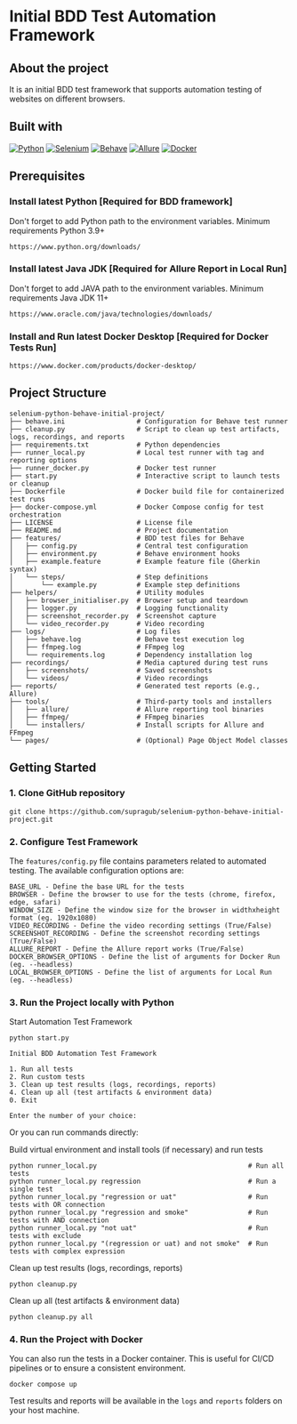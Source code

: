 # Initial BDD Test Automation Framework

## About the project

It is an initial BDD test framework that supports automation testing of websites on different browsers.

## Built with

[![Python][Python]][Python-url]
[![Selenium][Selenium]][Selenium-url]
[![Behave][Behave]][Behave-url]
[![Allure][Allure]][Allure-url]
[![Docker][Docker]][Docker-url]

## Prerequisites

### Install latest Python [Required for BDD framework]

Don't forget to add Python path to the environment variables.
Minimum requirements Python 3.9+

```
https://www.python.org/downloads/
```

### Install latest Java JDK [Required for Allure Report in Local Run]

Don't forget to add JAVA path to the environment variables.
Minimum requirements Java JDK 11+

```
https://www.oracle.com/java/technologies/downloads/
```

### Install and Run latest Docker Desktop [Required for Docker Tests Run]

```
https://www.docker.com/products/docker-desktop/
```

## Project Structure

```
selenium-python-behave-initial-project/
├── behave.ini                  # Configuration for Behave test runner
├── cleanup.py                  # Script to clean up test artifacts, logs, recordings, and reports
├── requirements.txt            # Python dependencies
├── runner_local.py             # Local test runner with tag and reporting options
├── runner_docker.py            # Docker test runner
├── start.py                    # Interactive script to launch tests or cleanup
├── Dockerfile                  # Docker build file for containerized test runs
├── docker-compose.yml          # Docker Compose config for test orchestration
├── LICENSE                     # License file
├── README.md                   # Project documentation
├── features/                   # BDD test files for Behave
│   ├── config.py               # Central test configuration
│   ├── environment.py          # Behave environment hooks
│   ├── example.feature         # Example feature file (Gherkin syntax)
│   └── steps/                  # Step definitions
│       └── example.py          # Example step definitions
├── helpers/                    # Utility modules
│   ├── browser_initialiser.py  # Browser setup and teardown
│   ├── logger.py               # Logging functionality
│   ├── screenshot_recorder.py  # Screenshot capture
│   └── video_recorder.py       # Video recording
├── logs/                       # Log files
│   ├── behave.log              # Behave test execution log
│   ├── ffmpeg.log              # FFmpeg log
│   └── requirements.log        # Dependency installation log
├── recordings/                 # Media captured during test runs
│   ├── screenshots/            # Saved screenshots
│   └── videos/                 # Video recordings
├── reports/                    # Generated test reports (e.g., Allure)
├── tools/                      # Third-party tools and installers
│   ├── allure/                 # Allure reporting tool binaries
│   ├── ffmpeg/                 # FFmpeg binaries
│   └── installers/             # Install scripts for Allure and FFmpeg
└── pages/                      # (Optional) Page Object Model classes
```

## Getting Started

### 1. Clone GitHub repository

```
git clone https://github.com/supragub/selenium-python-behave-initial-project.git
```

### 2. Configure Test Framework

The `features/config.py` file contains parameters related to automated testing. The available configuration options are:

```
BASE_URL - Define the base URL for the tests
BROWSER - Define the browser to use for the tests (chrome, firefox, edge, safari)
WINDOW_SIZE - Define the window size for the browser in widthxheight format (eg. 1920x1080)
VIDEO_RECORDING - Define the video recording settings (True/False)
SCREENSHOT_RECORDING - Define the screenshot recording settings (True/False)
ALLURE_REPORT - Define the Allure report works (True/False)
DOCKER_BROWSER_OPTIONS - Define the list of arguments for Docker Run (eg. --headless)
LOCAL_BROWSER_OPTIONS - Define the list of arguments for Local Run (eg. --headless)
```

### 3. Run the Project locally with Python

Start Automation Test Framework
```
python start.py
```
```
Initial BDD Automation Test Framework

1. Run all tests
2. Run custom tests
3. Clean up test results (logs, recordings, reports)
4. Clean up all (test artifacts & environment data)
0. Exit

Enter the number of your choice:
```
Or you can run commands directly:

Build virtual environment and install tools (if necessary) and run tests
```
python runner_local.py                                      # Run all tests
python runner_local.py regression                           # Run a single test
python runner_local.py "regression or uat"                  # Run tests with OR connection
python runner_local.py "regression and smoke"               # Run tests with AND connection 
python runner_local.py "not uat"                            # Run tests with exclude
python runner_local.py "(regression or uat) and not smoke"  # Run tests with complex expression
```

Clean up test results (logs, recordings, reports)
```
python cleanup.py
```

Clean up all (test artifacts & environment data)
```
python cleanup.py all
```

### 4. Run the Project with Docker

You can also run the tests in a Docker container. This is useful for CI/CD pipelines or to ensure a consistent environment.

```
docker compose up
```

Test results and reports will be available in the `logs` and `reports` folders on your host machine.


[Python]: https://img.shields.io/badge/python-3670A0?style=for-the-badge&logo=python&logoColor=ffdd54

[Python-url]: https://www.python.org/

[Selenium]: https://img.shields.io/badge/-selenium-%43B02A?style=for-the-badge&logo=selenium&logoColor=white

[Selenium-url]: https://www.selenium.dev

[Behave]: https://img.shields.io/badge/Behave-802045?style=for-the-badge&logo=python&logoColor=white

[Behave-url]: https://behave.readthedocs.io/en/latest/

[Allure]: https://img.shields.io/badge/Allure-ff5000?style=for-the-badge&logo=allure&logoColor=white

[Allure-url]: https://allurereport.org/

[Docker]: https://img.shields.io/badge/docker-2496ED?style=for-the-badge&logo=docker&logoColor=white&labelColor=1D63ED&color=1D63ED

[Docker-url]: https://www.docker.com/